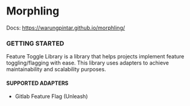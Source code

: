 # Morphling
Docs: https://warungpintar.github.io/morphling/

### GETTING STARTED

Feature Toggle Library is a library that helps projects implement feature toggling/flagging with ease. This library uses adapters to achieve maintainability and scalability purposes.

#### SUPPORTED ADAPTERS
- Gitlab Feature Flag (Unleash)
